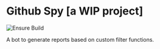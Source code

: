 # Github Spy [a WIP project]

![Ensure Build](https://github.com/YashKumarVerma/github-spy/workflows/Ensure%20Build/badge.svg)

A bot to generate reports based on custom filter functions.
